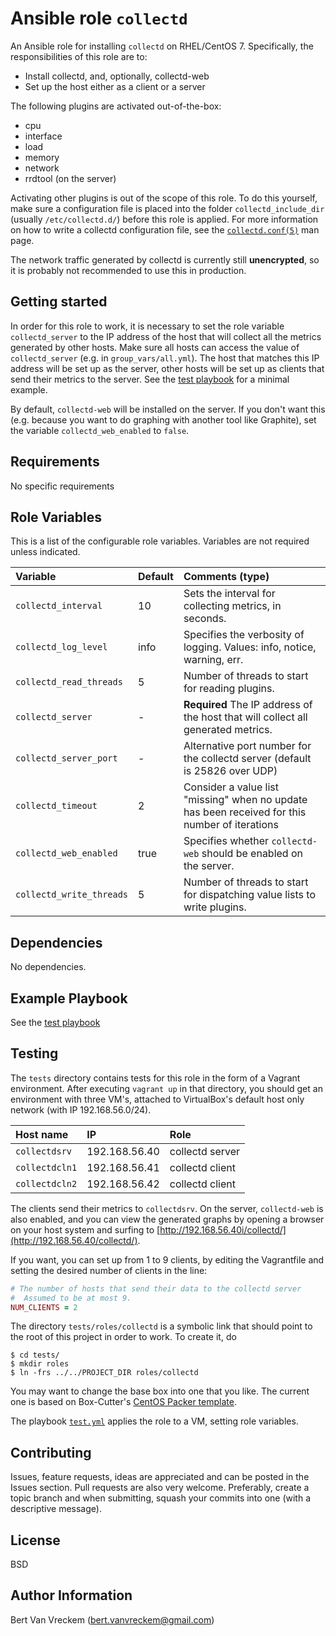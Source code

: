 # Ansible role `collectd`

An Ansible role for installing `collectd` on RHEL/CentOS 7. Specifically, the responsibilities of this role are to:

- Install collectd, and, optionally, collectd-web
- Set up the host either as a client or a server

The following plugins are activated out-of-the-box:

- cpu
- interface
- load
- memory
- network
- rrdtool (on the server)

Activating other plugins is out of the scope of this role. To do this yourself, make sure a configuration file is placed into the folder `collectd_include_dir` (usually `/etc/collectd.d/`) before this role is applied. For more information on how to write a collectd configuration file, see the [`collectd.conf(5)`](https://collectd.org/documentation/manpages/collectd.conf.5.shtml) man page.

The network traffic generated by collectd is currently still **unencrypted**, so it is probably not recommended to use this in production.

## Getting started

In order for this role to work, it is necessary to set the role variable `collectd_server` to the IP address of the host that will collect all the metrics generated by other hosts. Make sure all hosts can access the value of `collectd_server` (e.g. in `group_vars/all.yml`). The host that matches this IP address will be set up as the server, other hosts will be set up as clients that send their metrics to the server. See the [test playbook](#Testing) for a minimal example.

By default, `collectd-web` will be installed on the server. If you don't want this (e.g. because you want to do graphing with another tool like Graphite), set the variable `collectd_web_enabled` to `false`.

## Requirements

No specific requirements

## Role Variables

This is a list of the configurable role variables. Variables are not required unless indicated.

| Variable                 | Default | Comments (type)                                                                                |
| :---                     | :---    | :---                                                                                           |
| `collectd_interval`      | 10      | Sets the interval for collecting metrics, in seconds.                                          |
| `collectd_log_level`     | info    | Specifies the verbosity of logging. Values: info, notice, warning, err.                        |
| `collectd_read_threads`  | 5       | Number of threads to start for reading plugins.                                                |
| `collectd_server`        | -       | **Required** The IP address of the host that will collect all generated metrics.               |
| `collectd_server_port`   | -       | Alternative port number for the collectd server (default is  25826 over UDP)                   |
| `collectd_timeout`       | 2       | Consider a value list "missing" when no update has been received for this number of iterations |
| `collectd_web_enabled`   | true    | Specifies whether `collectd-web` should be enabled on the server.                              |
| `collectd_write_threads` | 5       | Number of threads to start for dispatching value lists to write plugins.                       |

## Dependencies

No dependencies.

## Example Playbook

See the [test playbook](tests/test.yml)

## Testing

The `tests` directory contains tests for this role in the form of a Vagrant environment. After executing `vagrant up` in that directory, you should get an environment with three VM's, attached to VirtualBox's default host only network (with IP 192.168.56.0/24).

| Host name      | IP            | Role            |
| :---           | :---          | :---            |
| `collectdsrv`  | 192.168.56.40 | collectd server |
| `collectdcln1` | 192.168.56.41 | collectd client |
| `collectdcln2` | 192.168.56.42 | collectd client |

The clients send their metrics to `collectdsrv`. On the server, `collectd-web` is also enabled, and you can view the generated graphs by opening a browser on your host system and surfing to [http://192.168.56.40i/collectd/](http://192.168.56.40/collectd/).

If you want, you can set up from 1 to 9 clients, by editing the Vagrantfile and setting the desired number of clients in the line:

```Ruby
# The number of hosts that send their data to the collectd server
#  Assumed to be at most 9.
NUM_CLIENTS = 2
```

The directory `tests/roles/collectd` is a symbolic link that should point to the root of this project in order to work. To create it, do

```ShellSession
$ cd tests/
$ mkdir roles
$ ln -frs ../../PROJECT_DIR roles/collectd
```

You may want to change the base box into one that you like. The current one is based on Box-Cutter's [CentOS Packer template](https://github.com/boxcutter/centos).

The playbook [`test.yml`](tests/test.yml) applies the role to a VM, setting role variables.

## Contributing

Issues, feature requests, ideas are appreciated and can be posted in the Issues section. Pull requests are also very welcome. Preferably, create a topic branch and when submitting, squash your commits into one (with a descriptive message).

## License

BSD

## Author Information

Bert Van Vreckem (bert.vanvreckem@gmail.com)

